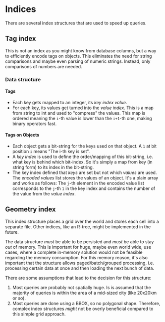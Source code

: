 # Indices

There are several index structures that are used to speed up queries.

## Tag index

This is not an index as you might know from database columns, but a way to efficiently encode tags on objects.
This eliminates the need for string comparisons and maybe even parsing of numeric strings.
Instead, only comparisons of numbers are needed.

### Data structure

#### Tags
* Each key gets mapped to an integer, its _key index value_.
* For each key, its values get turned into the _value index_. This is a map from string to int and used to "compress" the values. This map is ordered meaning the `i`-th value is lower than the `i+1`-th one, making binary operators fast.

#### Tags on Objects
* Each object gets a bit-string for the keys used on that object. A `1` at bit position `i` means "The i-th key is set".
* A _key index_ is used to define the order/mapping of this bit-string, i.e. what key is behind which bit-index. So it's simply a map from key (in string form) to its index in the bit-string.
* The key index defined that _keys_ are set but not which _values_ are used. The _encoded values_ list stores the values of an object. It's a plain array and works as follows: The `j`-th element in the encoded value list corresponds to the `j`-th `1` in the key index and contains the number of the value from the _value index_. 

## Geometry index

This index structure places a grid over the world and stores each cell into a separate file.
Other indices, like an R-tree, might be implemented in the future.

The data structure _must_ be able to be persisted and _must_ be able to stay _out_ of memory.
This is important for huge, maybe even world wide, use cases, where a complete in-memory solution would not be feasible regarding the memory consumption.
For this memory reason, it's also important that the structure allows paged/batch/grouped processing, i.e. processing certain data at once and then loading the next bunch of data.

There are some assumptions that lead to the decision for this structure:
1. Most queries are probably not spatially huge. Is is assumed that the majority of queries is within the area of a mid-sized city (like 20x20km or so).
2. Most queries are done using a BBOX, so no polygonal shape. Therefore, complex index structures _might_ not be overly beneficial compared to this simple grid approach.
